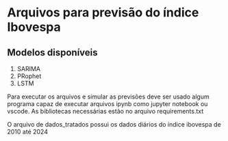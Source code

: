 # Arquivos para previsão do índice Ibovespa 
## Modelos disponíveis
1. SARIMA
2. PRophet
3. LSTM

Para executar os arquivos e simular as previsões deve ser usado algum programa capaz de executar arquivos ipynb como jupyter notebook ou vscode.
As bibliotecas necessárias estão no arquivo requirements.txt

O arquivo de dados_tratados possui os dados diários do índice ibovespa de 2010 até 2024
